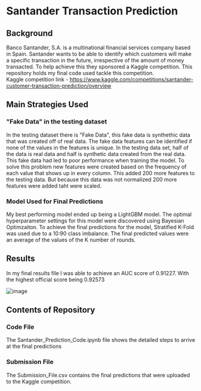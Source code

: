 # Santander Transaction Prediction

## Background
Banco Santander, S.A. is a multinational financial services company based in Spain. Santander wants to be able to identify which customers will make a specific transaction in the future, irrespective of the amount of money transacted. To help achieve this they sponsored a Kaggle competition. This repository holds my final code used tackle this competition. \
Kaggle competition link - https://www.kaggle.com/competitions/santander-customer-transaction-prediction/overview

## Main Strategies Used

### "Fake Data" in the testing dataset
In the testing dataset there is "Fake Data", this fake data is synthethic data that was created off of real data. The fake data features can be identified if none of the values in the features is unique. In the testing data set, half of the data is real data and half is synthetic data created from the real data. This fake data had led to poor performance when training the model. To solve this problem new features were created based on the frequency of each value that shows up in every column. This added 200 more features to the testing data. But because this data was not normalized 200 more features were added taht were scaled.


### Model Used for Final Predictions
My best performing model ended up being a LightGBM model. The optimal hyperparameter settings for this model were discovered using Bayesian Optimzaiton. To achieve the final predictions for the model, Stratified K-Fold was used due to a 10:90 class imbalance. The final predicted values were an average of the values of the K number of rounds. 


## Results
In my final results file I was able to achieve an AUC score of 0.91227. With the highest official score being 0.92573

![image](https://user-images.githubusercontent.com/45641348/168448844-069fb4be-4981-4ddc-94ec-2af5d0c497a4.png)

## Contents of Repository

### Code File
The Santander_Prediction_Code.ipynb file shows the detailed steps to arrive at the final predictions

### Submission File 
The Submission_File.csv contains the final predictions that were uploaded to the Kaggle competition. 

